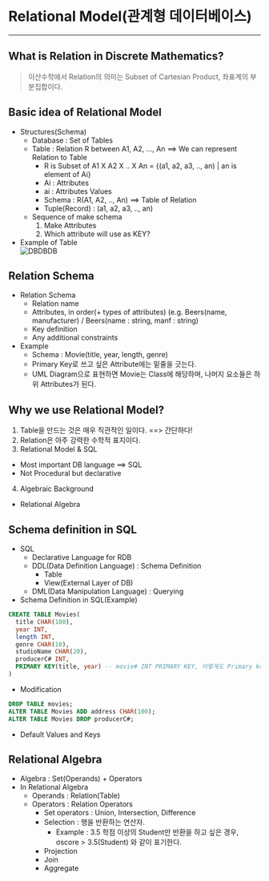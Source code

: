 # Relational Model(관계형 데이터베이스)
---
## What is Relation in Discrete Mathematics?
> 이산수학에서 Relation의 의미는 Subset of Cartesian Product, 좌표계의 부분집합이다.  

## Basic idea of Relational Model
- Structures(Schema)
  - Database : Set of Tables
  - Table : Relation R between A1, A2, ..., An ==> We can represent Relation to Table
    - R is Subset of A1 X A2 X .. X An = {(a1, a2, a3, .., an) | an is element of Ai}
    - Ai : Attributes
    - ai : Attributes Values
    - Schema : R(A1, A2, .., An) ==> Table of Relation
    - Tuple(Record) : (a1, a2, a3, .., an)
  - Sequence of make schema
    1. Make Attributes
    2. Which attribute will use as KEY?
- Example of Table  
![DBDBDB](https://user-images.githubusercontent.com/71700079/135829543-d445c02e-8234-454e-b547-8c9e2318b6ba.png)  
## Relation Schema
- Relation Schema
  - Relation name
  - Attributes, in order(+ types of attributes) (e.g. Beers(name, manufacturer) / Beers(name : string, manf : string)
  - Key definition
  - Any additional constraints
- Example
  - Schema : Movie(title, year, length, genre)
  - Primary Key로 쓰고 싶은 Attribute에는 밑줄을 긋는다.
  - UML Diagram으로 표현하면 Movie는 Class에 해당하며, 나머지 요소들은 하위 Attributes가 된다.

## Why we use Relational Model?
1. Table을 만드는 것은 매우 직관적인 일이다. ==> 간단하다!
2. Relation은 아주 강력한 수학적 표지이다.
3. Relational Model & SQL
  - Most important DB language ==> SQL
  - Not Procedural but declarative
4. Algebraic Background
  - Relational Algebra

## Schema definition in SQL
- SQL
  - Declarative Language for RDB
  - DDL(Data Definition Language) : Schema Definition
    - Table
    - View(External Layer of DB)
  - DML(Data Manipulation Language) : Querying
- Schema Definition in SQL(Example)
```SQL
CREATE TABLE Movies(
  title CHAR(100),
  year INT,
  length INT,
  genre CHAR(10),
  studioName CHAR(20),
  producerC# INT,
  PRIMARY KEY(title, year) -- movie# INT PRIMARY KEY, 이렇게도 Primary key를 선언할 수 있다.
)
```
- Modification
```SQL
DROP TABLE movies;
ALTER TABLE Movies ADD address CHAR(100);
ALTER TABLE Movies DROP producerC#;
```
- Default Values and Keys

## Relational Algebra
- Algebra : Set(Operands) + Operators
- In Relational Algebra
  - Operands : Relation(Table)
  - Operators : Relation Operators
    - Set operators : Union, Intersection, Difference
    - Selection : 행을 반환하는 연산자.
      - Example : 3.5 학점 이상의 Student만 반환을 하고 싶은 경우, σscore > 3.5(Student) 와 같이 표기한다.
    - Projection
    - Join
    - Aggregate
